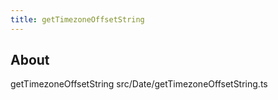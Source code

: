 ```yaml
---
title: getTimezoneOffsetString
---
```


## About

getTimezoneOffsetString src/Date/getTimezoneOffsetString.ts
